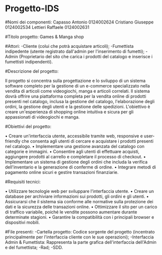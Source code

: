 # Progetto-IDS

#Nomi dei componenti:
Capasso Antonio 0124002624
Cristiano Giuseppe 0124002534
Lettieri Raffaele 0124002631

#Titolo progetto: Games & Manga shop


#Attori:
-Cliente (colui che potrà acquistare articoli);
-Fumettista indipedente (utente registrato dall'admin per l'inserimento di fumetti);
-Admin (Proprietario del sito che carica i prodotti del catalogo e inserisce i fumettisti indipendenti). 


#Descrizione del progetto:

Il progetto si concentra sulla progettazione e lo sviluppo di un sistema software
completo per la gestione di un e-commerce specializzato nella vendita di articoli
come videogiochi, manga e articoli correlati. 
Il sistema dovrà offrire una piattaforma completa per la vendita online di
prodotti presenti nel catalogo, inclusa la gestione del catalogo, l'elaborazione degli ordini, la
gestione degli utenti e la gestione delle spedizioni. L'obiettivo è creare
un'esperienza di shopping online intuitiva e sicura per gli appassionati di videogiochi e manga.

#Obiettivi del progetto: 

•	Creare un'interfaccia utente, accessibile tramite web, responsive e user-friendly che consenta agli utenti di cercare e acquistare i prodotti presenti nel catalogo.
•	Implementare una gestione avanzata del catalogo con categorie e immagini.
•	Consentire agli utenti di effettuare acquisti, aggiungere prodotti al carrello e completare il processo di checkout.
•	Implementare un sistema di gestione degli ordini che includa la verifica dell'inventario e la generazione di conferme di ordine.
•	Integrare metodi di pagamento online sicuri e gestire transazioni finanziarie.

#Requisiti tecnici: 

•	Utilizzare tecnologie web per sviluppare l'interfaccia utente.
•	Creare un database per archiviare informazioni sui prodotti, gli ordini e gli utenti.
•	Assicurarsi che il sistema sia conforme alle normative sulla protezione dei dati e la sicurezza delle transazioni online.
•	Ottimizzare il sito per un carico di traffico variabile, poiché le vendite possono aumentare durante determinate stagioni.
•	Garantire la compatibilità con i principali browser e dispositivi mobili.


#File presenti:
-Cartella progetto: Codice sorgente del progetto (incentrato principalmente per l'interfaccia cliente con le sue operazioni);
-Interfaccia Admin & Fumettista: Rappresenta la parte grafica dell'interfaccia dell'Admin e del fumettista;
-Rad;
-SDD.

